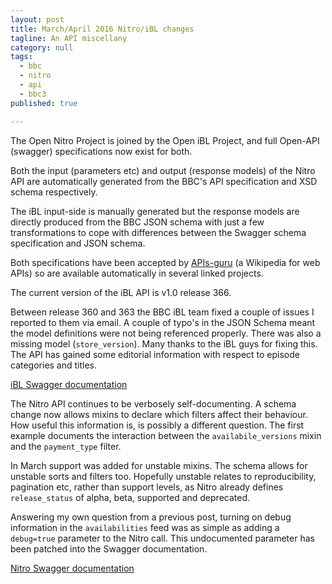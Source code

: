 ```yaml
---
layout: post
title: March/April 2016 Nitro/iBL changes
tagline: An API miscellany
category: null
tags:
  - bbc
  - nitro
  - api
  - bbc3
published: true

---
```

The Open Nitro Project is joined by the Open iBL Project, and full Open-API (swagger) specifications now exist for both.

Both the input (parameters etc) and output (response models) of the Nitro API are automatically generated from the BBC's API specification
and XSD schema respectively.

The iBL input-side is manually generated but the response models are directly produced from the BBC JSON schema with just a few transformations
to cope with differences between the Swagger schema specification and JSON schema.

Both specifications have been accepted by [APIs-guru](https://apis-guru.github.io/) (a Wikipedia for web APIs) so are available automatically
in several linked projects.

The current version of the iBL API is v1.0 release 366.

Between release 360 and 363 the BBC iBL team fixed a couple of issues I reported to them via email. A couple of typo's
in the JSON Schema meant the model definitions were not being referenced properly. There was also a missing model (`store_version`).
Many thanks to the iBL guys for fixing this. The API has gained some editorial information with respect to episode
categories and titles.

[iBL Swagger documentation](http://mermade.github.io/swagger/index.html?url=https://raw.githubusercontent.com/Mermade/bbcparse/master/iblApi/swagger.json)

The Nitro API continues to be verbosely self-documenting. A schema change now allows mixins to declare which filters affect their behaviour.
How useful this information is, is possibly a different question. The first example documents the interaction between the `availabile_versions` mixin 
and the `payment_type` filter.

In March support was added for unstable mixins. The schema allows for unstable sorts and filters too. Hopefully unstable relates to reproducibility,
pagination etc, rather than support levels, as Nitro already defines `release_status` of alpha, beta, supported and deprecated.

Answering my own question from a previous post, turning on debug information in the `availabilities` feed was as simple as adding a `debug=true` parameter 
to the Nitro call. This undocumented parameter has been patched into the Swagger documentation.

[Nitro Swagger documentation](http://mermade.github.io/swagger/index.html)